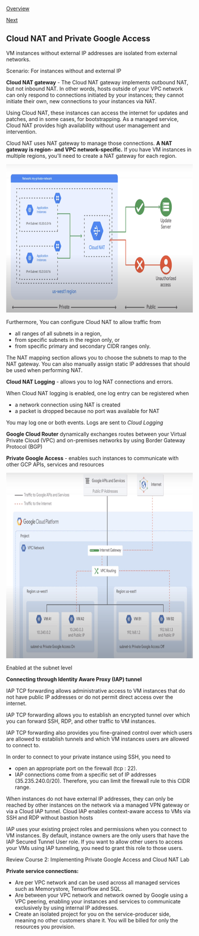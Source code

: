 [Overview](https://github.com/paulowe/gcp/blob/main/readme.md)

[Next](https://github.com/paulowe/gcp/blob/main/virtual-machines-overview.md)

## Cloud NAT and Private Google Access

VM instances without external IP addresses are isolated from external networks.

Scenario: For instances without and external IP

**Cloud NAT gateway** - The Cloud NAT gateway implements outbound NAT, but not inbound NAT. In other words, hosts outside of your VPC network can only respond to connections initiated by your instances; they cannot initiate their own, new connections to your instances via NAT.

Using Cloud NAT, these instances can access the internet for updates and patches, and in some cases, for bootstrapping. As a managed service, Cloud NAT provides high availability without user management and intervention.

Cloud NAT uses NAT gateway to manage those connections. **A NAT gateway is region- and VPC network-specific.** If you have VM instances in multiple regions, you'll need to create a NAT gateway for each region. 

<img src="https://github.com/paulowe/gcp/blob/main/captures/Capture%207.PNG" width="700" height="400" />

Furthermore,  You can configure Cloud NAT to allow traffic from 
- all ranges of all subnets in a region, 
- from specific subnets in the region only, or 
- from specific primary and secondary CIDR ranges only.

The NAT mapping section allows you to choose the subnets to map to the NAT gateway. You can also manually assign static IP addresses that should be used when performing NAT. 

**Cloud NAT Logging** - allows you to log NAT connections and errors.

When Cloud NAT logging is enabled, one log entry can be registered when
- a network connection using NAT is created
- a packet is dropped because no port was available for NAT

You may log one or both events. Logs are sent to *Cloud Logging*

**Google Cloud Router** dynamically exchanges routes between your Virtual Private Cloud (VPC) and on-premises networks by using Border Gateway Protocol (BGP)

**Private Google Access** - enables such instances to communicate with other GCP APIs, services and resources 

<img src="https://github.com/paulowe/gcp/blob/main/captures/Capture%206.PNG" width="700" height="500" />

Enabled at the subnet level

**Connecting through Identity Aware Proxy (IAP) tunnel**

IAP TCP forwarding allows administrative access to VM instances that do not have public IP addresses or do not permit direct access over the internet.

IAP TCP forwarding allows you to establish an encrypted tunnel over which you can forward SSH, RDP, and other traffic to VM instances. 

IAP TCP forwarding also provides you fine-grained control over which users are allowed to establish tunnels and which VM instances users are allowed to connect to.

In order to connect to your private instance using SSH, you need to 
- open an appropriate port on the firewall (tcp : 22). 
- IAP connections come from a specific set of IP addresses (35.235.240.0/20). Therefore, you can limit the firewall rule to this CIDR range.

When instances do not have external IP addresses, they can only be reached by other instances on the network via a managed VPN gateway or via a Cloud IAP tunnel. Cloud IAP enables context-aware access to VMs via SSH and RDP without bastion hosts

IAP uses your existing project roles and permissions when you connect to VM instances. By default, instance owners are the only users that have the IAP Secured Tunnel User role. If you want to allow other users to access your VMs using IAP tunneling, you need to grant this role to those users.

Review Course 2: Implementing Private Google Access and Cloud NAT Lab

**Private service connections:**

- Are per VPC network and can be used across all managed services such as Memorystore, Tensorflow and SQL.
- Are between your VPC network and network owned by Google using a VPC peering, enabling your instances and services to communicate exclusively by using internal IP addresses.
- Create an isolated project for you on the service-producer side, meaning no other customers share it. You will be billed for only the resources you provision.
